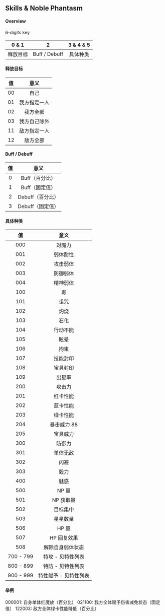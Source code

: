 ## Skills & Noble Phantasm

#### Overview
6-digits key

| 0 & 1 | 2 | 3 & 4 & 5 |
| :-----: | :-----------: | :----: |
| 释放目标 | Buff / Debuff | 具体种类

#### 释放目标

| 值   | 意义 |
| :--: | :-: |
| 00   | 自己 |
| 01   | 我方指定一人 |
| 02   | 我方全部 |
| 03   | 我方自己除外 |
| 11   | 敌方指定一人 |
| 12   | 敌方全部 |

#### Buff / Debuff

| 值   | 意义 |
| :--: | :-: |
| 0 | Buff（百分比）|
| 1 | Buff（固定值） |
| 2 | Debuff（百分比） |
| 3 | Debuff（固定值） |

#### 具体种类
| 值  | 意义 |
| :-: | :-: |
| 000 | 对魔力 |
| 001 | 弱体耐性 |
| 002 | 攻击弱体 |
| 003 | 防御弱体 |
| 004 | 精神弱体 |
| 100 | 毒 |
| 101 | 诅咒 |
| 102 | 灼烧 |
| 103 | 石化 |
| 104 | 行动不能 |
| 105 | 眩晕 |
| 106 | 拘束 |
| 107 | 技能封印 |
| 108 | 宝具封印 |
| 109 | 出星率 |
| 200 | 攻击力 |
| 201 | 红卡性能 |
| 202 | 蓝卡性能 |
| 203 | 绿卡性能 |
| 204 | 暴击威力 88|
| 205 | 宝具威力 |
| 300 | 防御力 |
| 301 | 单体无敌 |
| 302 | 闪避 |
| 303 | 毅力 |
| 400 | 魅惑 |
| 500 | NP 量 |
| 501 | NP 获取量 |
| 502 | 目标集中 |
| 503 | 星星数量 |
| 506 | HP 量 |
| 507 | HP 回复效果 |
| 508 | 解除自身弱体状态 |
| 700 - 799 | 特攻 - 见特性列表 |
| 800 - 899 | 特防 - 见特性列表 |
| 900 - 999 | 特性赋予 - 见特性列表 |


#### 举例
000001: 自身单体红魔放（百分比）
021100: 我方全体赋予伤害减免状态（固定值）
122003: 敌方全体绿卡性能降低（百分比）
